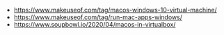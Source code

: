 

- https://www.makeuseof.com/tag/macos-windows-10-virtual-machine/
- https://www.makeuseof.com/tag/run-mac-apps-windows/
- https://www.soupbowl.io/2020/04/macos-in-virtualbox/
